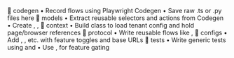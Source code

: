🔹 codegen
• 	Record flows using Playwright Codegen
• 	Save raw .ts or .py files here
🔹 models
• 	Extract reusable selectors and actions from Codegen
• 	Create , , 
🔹 context
• 	Build  class to load tenant config and hold page/browser references
🔹 protocol
• 	Write reusable flows like , 
🔹 configs
• 	Add , , etc. with feature toggles and base URLs
🔹 tests
• 	Write generic tests using  and 
• 	Use ,  for feature gating